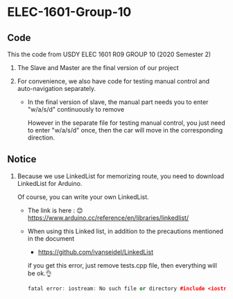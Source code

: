 # ELEC-1601-Group-10
## Code

This the code from USDY ELEC 1601 R09 GROUP 10 (2020 Semester 2) 

1. The Slave and Master are the final version of our project

2. For convenience, we also have code for testing manual control and auto-navigation separately.

   + In the final version of slave, the manual part needs you to enter "w/a/s/d" continuously to remove

     However in the separate file for testing manual control, you just need to enter "w/a/s/d" once, then the car will move in the corresponding direction.

## Notice

1. Because we use LinkedList for memorizing route, you need to download LinkedList for Arduino.

   Of course, you can write your own LinkedList.

   + The link is here : 😊 https://www.arduino.cc/reference/en/libraries/linkedlist/

   + When using this Linked list, in addition to the precautions mentioned in the document

     + https://github.com/ivanseidel/LinkedList

     if you get this error, just remove tests.cpp file, then everything will be ok.👌

     ```C++
     fatal error: iostream: No such file or directory #include <iostream>
     ```

     

